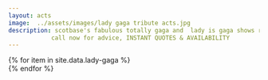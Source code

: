 ```yaml
---
layout: acts
image:  ../assets/images/lady gaga tribute acts.jpg
description: scotbase's fabulous totally gaga and  lady is gaga shows represents the grammy award-winning artist lady gaga with great style. Covering all the hits and mimicking all the moves our lady gaga tribute acts have to be seen to be believed.These shows are  great for parties, corporate functions, weddings and other special events as they provide all the talent required of a true diva such as lady gag <hr>
            call now for advice, INSTANT QUOTES & AVAILABILITY
---
```


<div class="row mt-4 mb-4">
  {% for item in site.data.lady-gaga %}
    <div class="col-md-4 mb-5">
      <div class="card border-0 shadow h-100">
        <a href="/acts/{{ item.title | slugify }}">
          <img class="card-img-top" src="{{ item.image_src }}" alt="" />
        </a>
      </div>
    </div>
  {% endfor %}
</div>